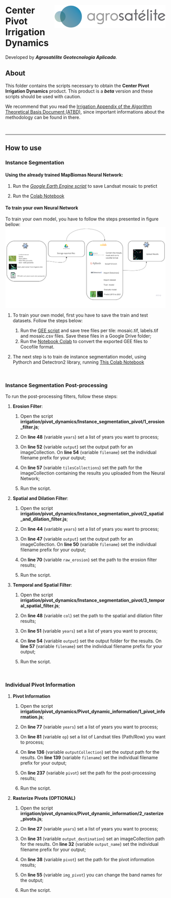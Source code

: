 <div>
    <img src='../assets/logo.png' align='right'>
    <h1>Center Pivot Irrigation Dynamics</h1>
</div>

Developed by ***Agrosatélite Geotecnologia Aplicada***.


## About

This folder contains the scripts necessary to obtain the **Center Pivot Irrigation Dynamics** product. This product is a ***beta*** version and these scripts should be used with caution. 

We recommend that you read the [Irrigation Appendix of the Algorithm Theoretical Basis Document (ATBD)](https://mapbiomas.org/download-dos-atbds), since important informations about the methodology can be found in there.

<br>

---

## How to use

### Instance Segmentation

#### Using the already trained MapBiomas Neural Network:

1. Run the *[Google Earth Engine script](https://code.earthengine.google.com/?scriptPath=users%2Fagrosatelite_mapbiomas%2Fmapbiomas_tutorial%3Acollection7%2Firrigation%2Fpivot_dynamics%2F04_save_predict_mosaics.js)* to save Landsat mosaic to pretict 

2. Run the [Colab Notebook](https://github.com/mapbiomas-brazil/irrigation/blob/mapbiomas70/pivot-dynamics/Instance_segmentation_pivot/Predict/Run_predict_trained_model.ipynb)

#### To train your own Neural Network
To train your own model, you have to follow the steps presented in figure bellow:
<img src='../assets/pivot_instance_segmentation.png' align='center'>

1. To train your own model, first you have to save the train and test datasets. Follow the steps below:
    1. Run the [GEE script](https://code.earthengine.google.com/?scriptPath=users%2Fagrosatelite_mapbiomas%2Fmapbiomas_tutorial%3Acollection7%2Firrigation%2Fpivot_dynamics%2F01_export_training_samples.js) and save tree files per tile: mosaic.tif, labels.tif and mosaic.csv files. Save these files in a Google Drive folder;
    2. Run the [Notebook Colab](https://github.com/mapbiomas-brazil/irrigation/blob/mapbiomas70/pivot-dynamics/Instance_segmentation_pivot/Convert_Gee2Cocofile/Gee2Coco.ipynb)  to convert the exported GEE files to Cocofile format.


2. The next step is to train de instance segmentation model, using Pythorch and Detectron2 library, running [This Colab Notebook](https://github.com/mapbiomas-brazil/irrigation/blob/mapbiomas70/pivot-dynamics/Instance_segmentation_pivot/Train_model/Train_model.ipynb)

<br>

### Instance Segmentation Post-processing

To run the post-processing filters, follow these steps:

1. **Erosion Filter**:

    1. Open the script **irrigation/pivot_dynamics/Instance_segmentation_pivot/1_erosion_filter.js**;

    2. On **line 48** (variable `years`) set a list of years you want to process;

    3. On **line 52** (variable `output`) set the output path for an imageCollection. On **line 54** (variable `filename`) set the individual filename prefix for your output; 

    4. On **line 57** (variable `tilesCollections`) set the path for the imageCollection containing the results you uploaded from the Neural Network;

    5. Run the script.

2. **Spatial and Dilation Filter**:

    1. Open the script **irrigation/pivot_dynamics/Instance_segmentation_pivot/2_spatial_and_dilation_filter.js**;

    2. On **line 44** (variable `years`) set a list of years you want to process;

    3. On **line 47** (variable `output`) set the output path for an imageCollection. On **line 50** (variable `filename`) set the individual filename prefix for your output; 

    4. On **line 70** (variable `raw_erosion`) set the path to the erosion filter results;

    5. Run the script.

3. **Temporal and Spatial Filter**:

    1. Open the script **irrigation/pivot_dynamics/Instance_segmentation_pivot/3_temporal_spatial_filter.js**;

    2. On **line 48** (variable `col`) set the path to the spatial and dilation filter results;

    3. On **line 51** (variable `years`) set a list of years you want to process;

    4. On **line 54** (variable `output`) set the output folder for the results. On **line 57** (variable `filename`) set the individual filename prefix for your output; 

    5. Run the script.

<br>

### Individual Pivot Information

1. **Pivot Information**

    1. Open the script **irrigation/pivot_dynamics/Pivot_dynamic_information/1_pivot_information.js**;

    2. On **line 77** (variable `years`) set a list of years you want to process;

    3. On **line 81** (variable `op`) set a list of Landsat tiles (Path/Row) you want to process;

    4. On **line 136** (variable `outputCollection`) set the output path for the results. On **line 139** (variable `filename`) set the individual filename prefix for your output; 

    5. On **line 237** (variable `pivot`) set the path for the post-processing results;

    6. Run the script. 

2. **Rasterize Pivots (OPTIONAL)**

    1. Open the script **irrigation/pivot_dynamics/Pivot_dynamic_information/2_rasterize_pivots.js**;

    2. On **line 27** (variable `years`) set a list of years you want to process;

    4. On **line 31** (variable `output_destination`) set an imageCollection path for the results. On **line 32** (variable `output_name`) set the individual filename prefix for your output; 

    5. On **line 38** (variable `pivot`) set the path for the pivot information results;

    6. On **line 55** (variable `img_pivot`) you can change the band names for the output;

    6. Run the script. 
